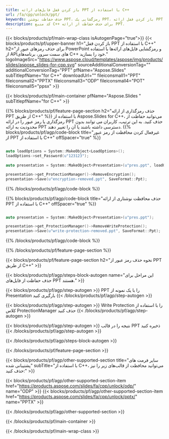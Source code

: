 ```yaml
---
title: باز کردن قفل فایل‌های ارائه PPT با استفاده از C++
url: /fa/cpp/unlock/ppt/
keywords: حذف حفاظت نوشتن PPT، رمزگشایی یک PPT، باز کردن قفل ارائه PPT، لغو محافظت PPT
description: کد منبع C++ برای حذف حفاظت از ارائه PPT.
---
```


{{< blocks/products/pf/main-wrap-class isAutogenPage="true">}}
{{< blocks/products/pf/upper-banner h1="باز کردن قفل PPT با استفاده از C++" h2="برای حذف رمزهای عبور از PowerPoint و رمزگشایی فایل‌های ارائه‌ها با استفاده از APIهای سمت سرور، برنامه‌های C++ خود را بسازید." logoImageSrc="https://www.aspose.cloud/templates/aspose/img/products/slides/aspose_slides-for-cpp.svg" sourceAdditionalConversionTag="" additionalConversionTag="PPT" pfName="Aspose.Slides" subTitlepfName="for C++" downloadUrl="" fileiconsmall1="PPT" fileiconsmall2="PPTX" fileiconsmall3="ODP" fileiconsmall4="POT" fileiconsmall5="ppsx" >}}

{{< blocks/products/pf/main-container pfName="Aspose.Slides " subTitlepfName="for C++" >}}

{{% blocks/products/pf/feature-page-section  h2="حذف رمزگذاری از ارائه PPT از طریق C++" %}}
با استفاده از Aspose.Slides for C++، می‌توانید حفاظت از رمزگذاری یا رمز عبور را در ارائه PPT حذف کنید. به این ترتیب، کاربران می توانند بدون محدودیت به ارائه PPT دسترسی داشته باشند یا آن را تغییر دهند.
{{% blocks/products/pf/agp/code-block title="غیرفعال کردن محافظت از رمز عبور از PPT با استفاده از C++" offSpacer="true" %}}

```cpp

auto loadOptions = System::MakeObject<LoadOptions>();
loadOptions->set_Password(u"123123");
    
auto presentation = System::MakeObject<Presentation>(u"pres.ppt", loadOptions);

presentation->get_ProtectionManager()->RemoveEncryption();
presentation->Save(u"encryption-removed.ppt", SaveFormat::Ppt);
```

{{% /blocks/products/pf/agp/code-block %}}

{{% blocks/products/pf/agp/code-block title="حذف محافظت نوشتاری از ارائه PPT با استفاده از C++" offSpacer="true" %}}

```cpp

auto presentation = System::MakeObject<Presentation>(u"pres.ppt");

presentation->get_ProtectionManager()->RemoveWriteProtection();
presentation->Save(u"write-protection-removed.ppt", SaveFormat::Ppt);
```

{{% /blocks/products/pf/agp/code-block %}}

{{% /blocks/products/pf/feature-page-section %}}

{{< blocks/products/pf/feature-page-section  h2="نحوه حذف رمز عبور از PPT از طریق C++" >}}

{{< blocks/products/pf/agp/steps-block-autogen name="این مراحل برای حذف حفاظت از فایل‌های PPT هستند." >}}

{{< blocks/products/pf/agp/step-autogen >}}
PPT را با یک نمونه از Presentation بارگیری کنید
{{< /blocks/products/pf/agp/step-autogen >}}

{{< blocks/products/pf/agp/step-autogen >}}
Write Protection را با استفاده از کلاس ProtectionManager حذف کنید
{{< /blocks/products/pf/agp/step-autogen >}}

{{< blocks/products/pf/agp/step-autogen >}}
نتیجه را در قالب PPT ذخیره کنید
{{< /blocks/products/pf/agp/step-autogen >}}

{{< /blocks/products/pf/agp/steps-block-autogen >}}

{{< /blocks/products/pf/feature-page-section >}}

{{< blocks/products/pf/agp/other-supported-section title="سایر فرمت های پشتیبانی شده" subTitle="با استفاده از C++، می‌توانید محافظت از قالب‌های زیر را نیز حذف کنید:" >}}

{{< blocks/products/pf/agp/other-supported-section-item href="https://products.aspose.com/slides/fa/cpp/unlock/odp/" name="ODP" >}}
{{< blocks/products/pf/agp/other-supported-section-item href="https://products.aspose.com/slides/fa/cpp/unlock/pptx/" name="PPTX" >}}


{{< /blocks/products/pf/agp/other-supported-section >}}

{{< /blocks/products/pf/main-container >}}
    
{{< /blocks/products/pf/main-wrap-class >}}